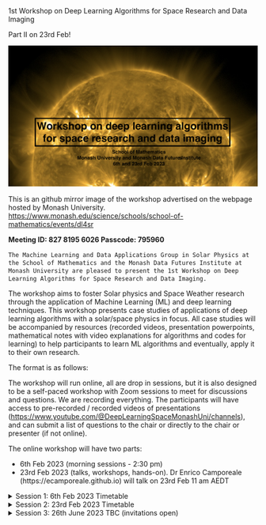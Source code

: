 <!DOCTYPE html>
<html>
<head>
	1st Workshop on Deep Learning Algorithms for Space Research and Data Imaging<p>
	Part II on 23rd Feb!
</head>
<body>


![image](https://github.com/adonea/adonea.lookdeep_ai_space.github.io/blob/main/banner1.png)

This is an github mirror image of the workshop advertised on the webpage hosted by Monash University.
	https://www.monash.edu/science/schools/school-of-mathematics/events/dl4sr
	
	
<b>Meeting ID:	827 8195 6026  Passcode:	795960 </b>
	
	The Machine Learning and Data Applications Group in Solar Physics at the School of Mathematics and the Monash Data Futures Institute at Monash University are pleased to present the 1st Workshop on Deep Learning Algorithms for Space Research and Data Imaging.

The workshop aims to foster Solar physics and Space Weather research through the application of Machine Learning (ML) and deep learning techniques.
This workshop presents case studies of applications of deep learning algorithms  with a  solar/space physics in focus. All case studies will be accompanied by resources (recorded videos, presentation powerpoints, mathematical notes with video explanations for algorithms and codes for learning)  to help participants to learn ML algorithms and eventually, apply it to their own research.

The format is as follows:

The workshop will run online, all are drop in sessions, but it is also designed to be a self-paced workshop with Zoom sessions to meet for discussions and questions. We are recording everything. The participants will have access to pre-recorded / recorded videos of presentations (https://www.youtube.com/@DeepLearningSpaceMonashUni/channels), and can submit a list of questions to the chair or directly to the chair or presenter (if not online).

The online workshop will have two parts: 
	<div>
  <ul>
    <li>6th Feb 2023   (morning sessions - 2:30 pm) </li>
    <li>23rd Feb 2023  (talks, workshops, hands-on). Dr Enrico Camporeale (https://ecamporeale.github.io) will talk on 23rd Feb 11 am AEDT</li>
  </ul>
</div>
	


<details><summary>Session 1: 6th Feb 2023 Timetable</summary>
<p>
<table id="table69225">
  <thead>
    <tr>
      <th style="text-align: center;" id="table69225r1c1">
        Time
      </th>
      <th style="text-align: center;" id="table69225r1c2">
        Presenter
      </th>
      <th style="text-align: center;" id="table69225r1c3">
        Title
      </th>
      <th style="text-align: center;" id="table69225r1c4">
        Recorded session link
      </th>
      <th style="text-align: center;" id="table69225r1c5">
        AI/ML Keywords
      </th>
	<th style="text-align: center;" id="table69225r1c6">
        Publications,   
	Repos
      </th>
    </tr>
  </thead>
  <tbody>
    <tr style="text-align: center;">
      <td headers="table69225r1c1">
        10:00 a.m.
      </td>
      <td style="text-align: center;" headers="table69225r1c2">
        Dr. Benoit Tremblay<br><em>Postdoctoral Research Fellow at the High Altitude Observatory</em>
      </td>
      <td headers="table69225r1c3">
        SuNeRFs - The Sun as a (fully-resolved) Star
      </td>
      <td headers="table69225r1c4">
       <a href="https://www.youtube.com/@DeepLearningSpaceMonashUni/channels">Youtube</a> 
	      (presenter will be online)
      </td>
      <td headers="table69225r1c5">
        Reconstructing the 3D geometry of the Sun is very challenging. Show the physical reality of the Sun, generate novel views of our star &nbsp;
      </td>
       <td headers="table69225r1c6">
	 <a href="https://github.com/tremblaybenoit">github</a>
      </td>
    </tr>
    <tr style="text-align: center;">
      <td headers="table69225r1c1">
        10:30 a.m.
      </td>
      <td style="text-align: center;" headers="table69225r1c2">
        Vanessa Mercea<br><em>Technical University of Cluj-Napoca</em>
      </td>
      <td headers="table69225r1c3">
        A Machine Learning Enhanced Approach for Automated Sunquake Detection in Acoustic Emission Maps
      </td>
      <td headers="table69225r1c4">
        <a href="https://www.youtube.com/@DeepLearningSpaceMonashUni/channels">Youtube</a> 
	      (presenter will be online)
      </td>
      <td headers="table69225r1c5">
        self-supervised, supervised contrastive learning
      </td>
	  <td headers="table69225r1c5">
	 <a href="https://rdcu.be/c4VFt">Paper (Solar Physics, 2023)</a>
      </td>
    </tr>
    <tr style="text-align: center;">
      <td headers="table69225r1c1">
        11:00 a.m.
      </td>
      <td headers="table69225r1c2">
        Andrea Clara Pricopi<br><em>Machine Learning Software Engineer<br>Mission Automate, Dublin</em>
      </td>
      <td headers="table69225r1c3">
        Machine Learning for Predicting the Geoeffectiveness of CMEs - A gentle introduction
      </td>
      <td headers="table69225r1c4">
	 <a href="https://www.youtube.com/@DeepLearningSpaceMonashUni/channels">Youtube</a> 
	      (presenter will be online at the end of the prerecorded video)
      </td>
      <td headers="table69225r1c5">
        KNN, SVM, ensemble models, logistic regression
	      Pricopi and coauthors trained their models on 80% of the data set, 20% for testing the models’ performance. In order to push the models to prioritize finding geomagnetic storms, the team tested several strategies, including penalizing models that misclassified these events and creating synthetic storms based on real data to bulk up the sample size.
      </td>
	   </td>
	  <td headers="table69225r1c5">
	 <a href="https://iopscience.iop.org/article/10.3847/1538-4357/ac7962">Paper (Solar Physics, 2023)</a>
      </td>
    </tr>
    <tr>
      <td style="text-align: center;" headers="table69225r1c1">
        11:30 a.m.
      </td>
      <td style="text-align: center;" headers="table69225r1c2">
        Alina Donea and Oscar Rodriguez<br><em>Machine Learning and Data Applications Group in Solar Physics, School of Mathematics, Monash Univ.</em>
      </td>
      <td style="text-align: center;" headers="table69225r1c3">
        Imaging of the Far Side of the Sun with CGANs: Challenges and Reality
      </td>
      <td style="text-align: center;" headers="table69225r1c4">
        <a href="https://www.youtube.com/@DeepLearningSpaceMonashUni/channels">Youtube</a> 
	      (presenter will be online)
      </td>
      <td style="text-align: center;" headers="table69225r1c5">
        CNN, GAN, CGAN
      </td>
	<td style="text-align: center;"  headers="table69225r1c6">
	 https://github.com/adonea/adonea.lookdeep_ai_space.github.io/blob/main/Solar_Alina-ML.pdf
      </td>
    </tr>
    <tr>
      <td style="text-align: center;" headers="table69225r1c1">
        12:00 p.m
      </td>
      <td style="text-align: center;" headers="table69225r1c2">
        Mathilde Ritman<br><em>Data Science and Emerging Technologies<br>Bureau of Meteorology</em>
      </td>
      <td style="text-align: center;" headers="table69225r1c3">
        Detecting Multi-layer Cloud Systems in Himawari-8/9 Using Deep Learning
      </td>
      <td style="text-align: center;" headers="table69225r1c4">
        <a href="https://www.youtube.com/@DeepLearningSpaceMonashUni/channels">Youtube</a> 
	      (presenter will be online)
      </td>
      <td style="text-align: center;" headers="table69225r1c5">
        &nbsp;
      </td>
	    <td headers="table69225r1c6">
	 &nbsp;
      </td>
    </tr>
    <tr style="text-align: center;">
      <td headers="table69225r1c1">
        12:30 p.m.
      </td>
      <td headers="table69225r1c2">
        Emanuel Istratoaie<br><em>Faculty of IT and Commerce<br>Monash University</em>
      </td>
      <td headers="table69225r1c3">
        AI for DST Index Forecasting
      </td>
      <td headers="table69225r1c4">
        <a href="https://www.youtube.com/@DeepLearningSpaceMonashUni/channels">Youtube</a> 
	      (prerecorded, but presenter will be online)
      </td>
      <td style="text-align: center;" headers="table69225r1c5">
        RNN, LSTM
      </td>
	    <td headers="table69225r1c5">
	 The disturbance storm time (Dst) index is an important and useful measurement in space weather research, which is used to understand the severity of a geomagnetic storm. The Dst index is also known as the measure of the decrease in the Earth’s magnetic field.
      </td>
    </tr>
    <tr>
      <td style="text-align: center;" headers="table69225r1c1">
        1:00 p.m.
      </td>
      <td style="text-align: center;" headers="table69225r1c2">
        Ana Maria Minda<br>Software Engineer<br><em>Instaclustr</em>
      </td>
      <td style="text-align: center;" headers="table69225r1c3">
        Classification Algorithm for Prostate Cancer Lesions Using Tridimensional MRI Scans
      </td>
      <td style="text-align: center;" headers="table69225r1c4">
        <a href="https://www.youtube.com/@DeepLearningSpaceMonashUni/channels">Youtube</a> 
	      (prerecorded, presenter will be online at the end of the video)
      </td>
      <td style="text-align: center;" headers="table69225r1c5">
        densely-connected convolutional neural networks
      </td>
	    <td headers="table69225r1c5">
	 &nbsp;
      </td>
    </tr>
    <tr>
      <td style="text-align: center;" headers="table69225r1c1">
        2 p.m.
      </td>
      <td style="text-align: center;" headers="table69225r1c2">
        Andrew Cook<br><em>Monash University</em>
      </td>
      <td style="text-align: center;" headers="table69225r1c3">
        A Gentle Introduction to Gradient Descent<br>(pre-recored)
      </td>
      <td style="text-align: center;" headers="table69225r1c4">
        <a href="https://www.youtube.com/@DeepLearningSpaceMonashUni/channels">Youtube</a> 
	      (prerecorded)
      </td>
      <td style="text-align: center;" headers="table69225r1c5">
        gradient descent, optimization
      </td>
	    <td headers="table69225r1c5">
	 &nbsp;
      </td>
    </tr>
  </tbody>
</table>
</p>
<p>
  *<strong>All times in AEDT</strong>
</p>
</details>
	


<details><summary>Session 2: 23rd Feb 2023 Timetable</summary>
<p>


<table id="table69225">
  <thead>
    <tr>
      <th style="text-align: center;" id="table69225r1c1">
        Time
      </th>
      <th style="text-align: center;" id="table69225r1c2">
        Presenter
      </th>
      <th style="text-align: center;" id="table69225r1c3">
        Title
      </th>
      <th style="text-align: center;" id="table69225r1c4">
        Recorded session link
      </th>
      <th style="text-align: center;" id="table69225r1c5">
        Repos, Githubs
      </th>
    </tr>
  </thead>
  <tbody>
    <tr>
      <td style="text-align: center;" headers="table69225r1c1">
        9:00 a.m.
      </td>
      <td style="text-align: center;" headers="table69225r1c2">
        Ivan Milic<br><em>Leibniz Institute for Solar Physics - KIS</em>
      </td>
      <td style="text-align: center;" headers="table69225r1c3">
        Inferring Properties of the Solar Atmosphere From the Spectropolarimetric Observations Using Neural Networks
      </td>
      <td style="text-align: center;" headers="table69225r1c4">
        <a href="https://www.youtube.com/@DeepLearningSpaceMonashUni/channels">Youtube</a> 
      </td>
      <td style="text-align: center;" headers="table69225r1c5">
       talk
      </td>
    </tr>
    <tr style="text-align: center;">
      <td headers="table69225r1c1">
        9:30-10:45 a.m.
      </td>
      <td style="text-align: center;" headers="table69225r1c2">
        Workshop 1 by Ivan Milic
      </td>
      <td headers="table69225r1c3">
        notebooks and slides for DNN inversion lecture at monash ML workshop
      </td>
      <td headers="table69225r1c4">
        <a href="https://github.com/ivanzmilic/monash_workshop"> github link </a>  
      </td>
      <td headers="table69225r1c5">
        <a href="https://github.com/ivanzmilic/monash_workshop"> github link </a>  
      </td>
    </tr>
    <tr style="text-align: center;">
      <td headers="table69225r1c1">
        11:00 a.m. (Melbourne time)
      </td>
      <td style="text-align: center;" headers="table69225r1c2">
        <span style="background-color: #FFFF00"> special guest: Dr. Enrico Camporealle </span><br><em>NSO</em>
      </td>
      <td headers="table69225r1c3">
        Space Weather and ML Trends 
      </td>
      <td headers="table69225r1c4">
        <a href="https://www.youtube.com/@DeepLearningSpaceMonashUni/channels">Youtube</a> 
      </td>
      <td headers="table69225r1c5">
        abstract
      </td>
    </tr>
    <tr>
      <td style="text-align: center;" headers="table69225r1c1">
        12:00 p.m. 
      </td>
      <td style="text-align: center;" headers="table69225r1c2">
         Workshop 2 by Ana Maria Perea 
      </td>
      <td style="text-align: center;" headers="table69225r1c3">
        PCa_tutorial
      </td>
      <td style="text-align: center;" headers="table69225r1c4">
        talk:<a href="https://github.com/pereaanamaria/PCa_tutorial">Youtube</a> 
      </td>
      <td style="text-align: center;" headers="table69225r1c5">
	      <a href="https://github.com/pereaanamaria/PCa_tutorial">github link</a> 
      </td>
    </tr>
    <tr style="text-align: center;">
      <td headers="table69225r1c1">
        1-2 p.m. 
      </td>
      <td headers="table69225r1c2">
        Lunch
      </td>
      <td headers="table69225r1c3">
        zoom chats online from 12:40-1 pm, cameras on
      </td>
      <td headers="table69225r1c4">
        TBA
      </td>
      <td headers="table69225r1c5">
       &nbsp;
      </td>
    </tr>
    <tr style="text-align: center;">
      <td headers="table69225r1c1">
        4-6 p.m. 
      </td>
      <td headers="table69225r1c2">
        Workshop 3 by Vanesssa Mercea
      </td>
      <td headers="table69225r1c3">
        Workshop 3
      </td>
      <td headers="table69225r1c4">
        Setup/Installs/Downloads (ongoing)
Time predictions/analysis:
Location prediction
Aplication OD 
Visuals
      </td>
      <td headers="table69225r1c5">
      <a href=" https://colab.research.google.com/drive/1Za7D-h5ztTq7eTLybQBHzD-SlOszlgp4?usp=sharing"Collab link</a> 
      </td>
    </tr>
  </tbody>
</table>
<p>
  *<strong>All times in AEDT</strong>
</p>

</p>
</details>



<details><summary>Session 3: 26th June 2023 TBC (invitations open)</summary>
<p>

</.>
</details>

</html>

